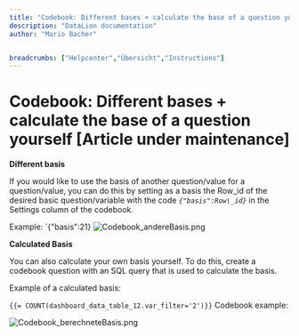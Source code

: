 ```yaml
---
title: "Codebook: Different bases + calculate the base of a question yourself [Article under maintenance]"
description: "DataLion documentation"
author: "Mario Bacher"


breadcrumbs: ["Helpcenter","Übersicht","Instructions"]
---
```


# Codebook: Different bases + calculate the base of a question yourself [Article under maintenance]

**Different basis**

If you would like to use the basis of another question/value for a question/value, you can do this by setting as a basis the Row\_id of the desired basic question/variable with the code _`{"basis":Row\_id}`_ in the Settings column of the codebook.

Example: `{"basis":21}
![Codebook_andereBasis.png](/img/87654417.png)

**Calculated Basis**

You can also calculate your own basis yourself. To do this, create a codebook question with an SQL query that is used to calculate the basis.

Example of a calculated basis:

`{{= COUNT(dashboard_data_table_12.var_filter='2')}}`
Codebook example:

![Codebook_berechneteBasis.png](/img/87654424.png)
